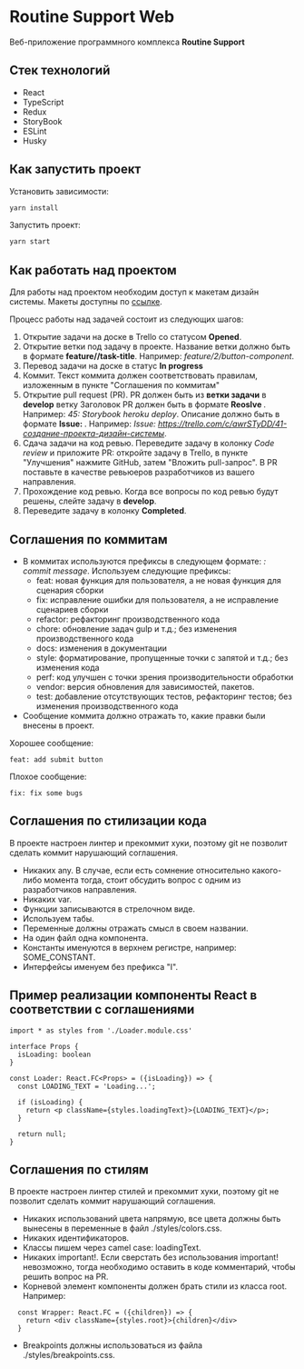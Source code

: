 # Routine Support Web
Веб-приложение программного комплекса **Routine Support**

## Стек технологий
- React
- TypeScript
- Redux
- StoryBook
- ESLint
- Husky

## Как запустить проект
Установить зависимости:
```bash
yarn install
```
Запустить проект:
```bash
yarn start
```

## Как работать над проектом
Для работы над проектом необходим доступ к макетам дизайн системы. 
Макеты доступны по [ссылке](https://www.figma.com/file/9m90Pt3GJW8lUrbEAxQhwV/Routine-support?node-id=1%3A3).

Процесс работы над задачей состоит из следующих шагов:
1. Открытие задачи на доске в Trello со статусом **Opened**.
2. Открытие ветки под задачу в проекте. Название ветки должно быть в формате **feature/<task-id>/task-title**. Например: *feature/2/button-component*.
3. Перевод задачи на доске в статус **In progress**
4. Коммит. Текст коммита должен соответствовать правилам, изложенным в пункте "Соглашения по коммитам"
5. Открытие pull request (PR). PR должен быть из **ветки задачи** в **develop** ветку Заголовок PR должен быть в формате **Reoslve <task-id>**. Например: *45: Storybook heroku deploy*. Описание должно быть в формате **Issue: <link-to-issue>**. Например: *Issue: https://trello.com/c/awrSTyDD/41-создание-проекта-дизайн-системы*.
6. Сдача задачи на код ревью. Переведите задачу в колонку *Code review* и приложите PR: откройте задачу в Trello, в пункте "Улучшения" нажмите GitHub, затем "Вложить pull-запрос". В PR поставьте в качестве ревьюеров разработчиков из вашего направления.
7. Прохождение код ревью. Когда все вопросы по код ревью будут решены, слейте задачу в **develop**.
8. Переведите задачу в колонку **Completed**.

## Соглашения по коммитам
- В коммитах используются префиксы в следующем формате: *<prefix-name>: commit message*. Используем следующие префиксы:
  - feat: новая функция для пользователя, а не новая функция для сценария сборки
  - fix: исправление ошибки для пользователя, а не исправление сценариев сборки
  - refactor: рефакторинг производственного кода
  - chore: обновление задач gulp и т.д.; без изменения производственного кода
  - docs: изменения в документации
  - style: форматирование, пропущенные точки с запятой и т.д.; без изменения кода
  - perf: код улучшен с точки зрения производительности обработки
  - vendor: версия обновления для зависимостей, пакетов.
  - test: добавление отсутствующих тестов, рефакторинг тестов; без изменения производственного кода
- Сообщение коммита должно отражать то, какие правки были внесены в проект. 

Хорошее сообщение: 
```
feat: add submit button
```

Плохое сообщение:
```
fix: fix some bugs
```

## Соглашения по стилизации кода
В проекте настроен линтер и прекоммит хуки, поэтому git не позволит сделать коммит нарушающий соглашения.

- Никаких any. В случае, если есть сомнение относительно какого-либо момента тогда, стоит обсудить вопрос с одним из разработчиков направления.
- Никаких var.
- Функции записываются в стрелочном виде.
- Используем табы.
- Переменные должны отражать смысл в своем названии.
- На один файл одна компонента.
- Константы именуются в верхнем регистре, например: SOME_CONSTANT.
- Интерфейсы именуем без префикса "I".


## Пример реализации компоненты React в соответствии с соглашениями
```tsx
import * as styles from './Loader.module.css'

interface Props {
  isLoading: boolean
}

const Loader: React.FC<Props> = ({isLoading}) => {
  const LOADING_TEXT = 'Loading...';

  if (isLoading) {
    return <p className={styles.loadingText}>{LOADING_TEXT}</p>;
  }

  return null;
}
```

## Соглашения по стилям
В проекте настроен линтер стилей и прекоммит хуки, поэтому git не позволит сделать коммит нарушающий соглашения.

- Никаких использований цвета напрямую, все цвета должны быть вынесены в переменные в файл ./styles/colors.css.
- Никаких идентификаторов.
- Классы пишем через camel case: loadingText.
- Никаких important!. Если сверстать без использования important! невозможно, тогда необходимо оставить в коде комментарий, чтобы решить вопрос на PR.
- Корневой элемент компоненты должен брать стили из класса root. Например:
```tsx
  const Wrapper: React.FC = ({children}) => {
    return <div className={styles.root}>{children}</div>
  }
```
- Breakpoints должны использоваться из файла ./styles/breakpoints.css.